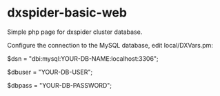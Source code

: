 # dxspider-basic-web
Simple php page for dxspider cluster database.

Configure the connection to the MySQL database, edit local/DXVars.pm:

$dsn = "dbi:mysql:YOUR-DB-NAME:localhost:3306";

$dbuser = "YOUR-DB-USER";

$dbpass = "YOUR-DB-PASSWORD";


